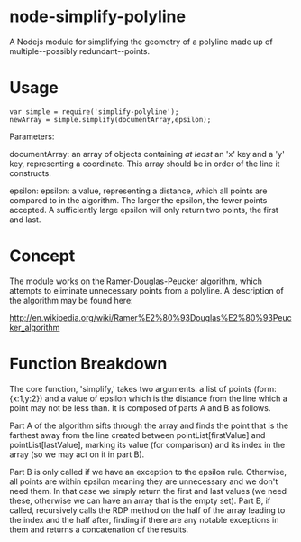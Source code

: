 node-simplify-polyline
======================

A Nodejs module for simplifying the geometry of a polyline made up of multiple--possibly redundant--points.

Usage
===
````
var simple = require('simplify-polyline');
newArray = simple.simplify(documentArray,epsilon);
````
Parameters:

documentArray:
  an array of objects containing *at least* an 'x' key and a 'y' key, representing a coordinate. This array should be in order of the line it constructs.

epsilon:
   epsilon: a value, representing a distance, which all points are compared to in the algorithm. The larger the epsilon, the fewer points accepted. A sufficiently large epsilon will only return two points, the first and last.

Concept
===
The module works on the Ramer-Douglas-Peucker algorithm, which attempts to eliminate unnecessary points from a polyline. A description of the algorithm may be found here: 

http://en.wikipedia.org/wiki/Ramer%E2%80%93Douglas%E2%80%93Peucker_algorithm

Function Breakdown
===
The core function, 'simplify,' takes two arguments: a list of points (form: {x:1,y:2}) and a value of epsilon which is the distance from the line which a point may not be less than. It is composed of parts A and B as follows.

Part A of the algorithm sifts through the array and finds the point that is the farthest away from the line created between pointList[firstValue] and pointList[lastValue], marking its value (for comparison) and its index in the array (so we may act on it in part B).

Part B is only called if we have an exception to the epsilon rule. Otherwise, all points are within epsilon meaning they are unnecessary and we don't need them. In that case we simply return the first and last values (we need these, otherwise we can have an array that is the empty set). Part B, if called, recursively calls the RDP method on the half of the array leading to the index and the half after, finding if there are any notable exceptions in them and returns a concatenation of the results.

